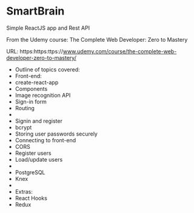 # SmartBrain
Simple ReactJS app and Rest API


From the Udemy course: The Complete Web Developer: Zero to Mastery

URL: https:https:ttps://www.udemy.com/course/the-complete-web-developer-zero-to-mastery/

- Outline of topics covered:
- Front-end:
- create-react-app
- Components
- Image recognition API
- Sign-in form
- Routing
-
- Signin and register
- bcrypt
- Storing user passwords securely
- Connecting to front-end
- CORS
- Register users
- Load/update users
-
- PostgreSQL
- Knex
-
- Extras:
- React Hooks
- Redux
